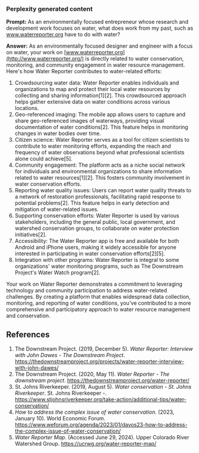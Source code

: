 ### Perplexity generated content

**Prompt:** As an environmentally focused entrepreneur whose research and development work focuses on water, what does work from my past, such as www.waterreporter.org have to do with water?

**Answer:** As an environmentally focused designer and engineer with a focus on water, your work on [www.waterreporter.org](http://www.waterreporter.org/) is directly related to water conservation, monitoring, and community engagement in water resource management. Here's how Water Reporter contributes to water-related efforts:

1. Crowdsourcing water data: Water Reporter enables individuals and organizations to map and protect their local water resources by collecting and sharing information[1][2]. This crowdsourced approach helps gather extensive data on water conditions across various locations.
2. Geo-referenced imaging: The mobile app allows users to capture and share geo-referenced images of waterways, providing visual documentation of water conditions[2]. This feature helps in monitoring changes in water bodies over time.
3. Citizen science: Water Reporter serves as a tool for citizen scientists to contribute to water monitoring efforts, expanding the reach and frequency of water observations beyond what professional scientists alone could achieve[5].
4. Community engagement: The platform acts as a niche social network for individuals and environmental organizations to share information related to water resources[1][2]. This fosters community involvement in water conservation efforts.
5. Reporting water quality issues: Users can report water quality threats to a network of restoration professionals, facilitating rapid response to potential problems[2]. This feature helps in early detection and mitigation of water-related issues.
6. Supporting conservation efforts: Water Reporter is used by various stakeholders, including the general public, local government, and watershed conservation groups, to collaborate on water protection initiatives[2].
7. Accessibility: The Water Reporter app is free and available for both Android and iPhone users, making it widely accessible for anyone interested in participating in water conservation efforts[2][5].
8. Integration with other programs: Water Reporter is integral to some organizations' water monitoring programs, such as The Downstream Project's Water Watch program[2].

Your work on Water Reporter demonstrates a commitment to leveraging technology and community participation to address water-related challenges. By creating a platform that enables widespread data collection, monitoring, and reporting of water conditions, you've contributed to a more comprehensive and participatory approach to water resource management and conservation.

## References

1. The Downstream Project. (2019, December 5). *Water Reporter: Interview with John Dawes - The Downstream Project*. https://thedownstreamproject.org/projects/water-reporter-interview-with-john-dawes/
2. The Downstream Project. (2020, May 11). *Water Reporter - The downstream project*. https://thedownstreamproject.org/water-reporter/
3. St. Johns Riverkeeper. (2019, August 5). *Water conservation - St. Johns Riverkeeper*. St. Johns Riverkeeper -. https://www.stjohnsriverkeeper.org/take-action/additional-tips/water-conservation/
4. *How to address the complex issue of water conservation*. (2023, January 10). World Economic Forum. https://www.weforum.org/agenda/2023/01/davos23-how-to-address-the-complex-issue-of-water-conservation/
5. *Water Reporter Map*. (Accessed June 29, 2024). Upper Colorado River Watershed Group. https://ucrwg.org/water-reporter-map/